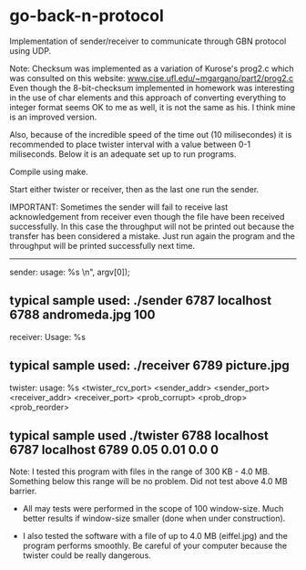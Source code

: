 # go-back-n-protocol
Implementation of sender/receiver to communicate through GBN protocol using UDP.


Note: Checksum was implemented as a variation of Kurose's prog2.c which was consulted on this website: www.cise.ufl.edu/~mgargano/part2/prog2.c
Even though the 8-bit-checksum implemented in homework was interesting in the use of char elements and this approach of converting everything
to integer format seems OK to me as well, it is not the same as his. I think mine is an improved version.

Also, because of the incredible speed of the time out (10 milisecondes) it is recommended to place twister interval with a value between
0-1 miliseconds. Below it is an adequate set up to run programs.

Compile using make.

Start either twister or receiver, then as the last one run the sender.

IMPORTANT: Sometimes the sender will fail to receive last acknowledgement from receiver even though the file have been received successfully.
In this case the throughput will not be printed out because the transfer has been considered a mistake. Just run again the program and the 
throughput will be printed successfully next time.

---------------------------------------------------------------------------------------------------------------------------------------------
sender:
usage: %s <sender-port> <receiver-ip> <receiver-port> <filename> <max-windows-size>\n", argv[0]);

typical sample used: ./sender 6787 localhost 6788 andromeda.jpg 100
---------------------------------------------------------------------------------------------------------------------------------------------
receiver:
Usage: %s <port-number> <filename>

typical sample used: ./receiver 6789 picture.jpg
---------------------------------------------------------------------------------------------------------------------------------------------
twister:
usage: %s <twister_rcv_port> <sender_addr> <sender_port> <receiver_addr> <receiver_port> <prob_corrupt> <prob_drop> <prob_reorder> <interval>

typical sample used ./twister 6788 localhost 6787 localhost 6789 0.05 0.01 0.0 0
---------------------------------------------------------------------------------------------------------------------------------------------

Note: I tested this program with files in the range of 300 KB - 4.0 MB. Something below this range will be no problem. Did not test above 
4.0 MB barrier.

- All may tests were performed in the scope of 100 window-size. Much better results if window-size smaller (done when under construction).

- I also tested the software with a file of up to 4.0 MB (eiffel.jpg) and the program performs smoothly. Be careful of your computer because
the twister could be really dangerous.
